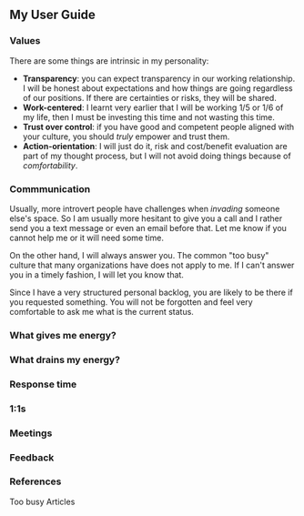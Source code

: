 ## My User Guide

### Values

There are some things are intrinsic in my personality:

- **Transparency**: you can expect transparency in our working relationship. I will be honest about expectations and how things are going regardless of our positions. If there are certainties or risks, they will be shared.
- **Work-centered**: I learnt very earlier that I will be working 1/5 or 1/6 of my life, then I must be investing this time and not wasting this time.
- **Trust over control**: if you have good and competent people aligned with your culture, you should _truly_ empower and trust them.
- **Action-orientation**: I will just do it, risk and cost/benefit evaluation are part of my thought process, but I will not avoid doing things because of _comfortability_.

### Commmunication

Usually, more introvert people have challenges when _invading_ someone else's space. So I am usually more hesitant to give you a call and I rather send you a text message or even an email before that. Let me know if you cannot help me or it will need some time.

On the other  hand, I will always answer you. The common "too busy" culture that many organizations have does not apply to me. If I can't answer you in a timely fashion, I will let you know that.

Since I have a very structured personal backlog, you are likely to be there if you requested something. You will not be forgotten and feel very comfortable to ask me what is the current status.

### What gives me energy?

### What drains my energy?

### Response time

### 1:1s

### Meetings

### Feedback

### References
 Too busy
 Articles

<!---

#core-values
#commmunication
#what-gives-me-energy
#what-drains-my-energy
#response-time
#11s
#meetings
#feedback

Markdown is a lightweight and easy-to-use syntax for styling your writing. It includes conventions for

```markdown
Syntax highlighted code block

# Header 1
## Header 2
### Header 3

- Bulleted
- List

1. Numbered
2. List

**Bold** and _Italic_ and `Code` text

[Link](url) and ![Image](src)
```

For more details see [GitHub Flavored Markdown](https://guides.github.com/features/mastering-markdown/).

### Jekyll Themes

Your Pages site will use the layout and styles from the Jekyll theme you have selected in your [repository settings](https://github.com/gustavodido/gustavodido.github.io/settings). The name of this theme is saved in the Jekyll `_config.yml` configuration file.

### Support or Contact

Having trouble with Pages? Check out our [documentation](https://help.github.com/categories/github-pages-basics/) or [contact support](https://github.com/contact) and we’ll help you sort it out.

-->